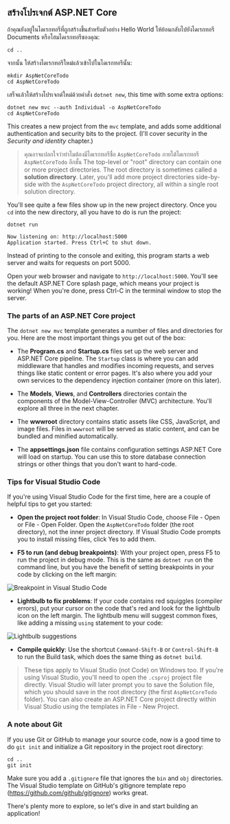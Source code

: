 ## สร้างโปรเจกต์ ASP.NET Core
ถ้าคุณยังอยู่ในไดเรกทอรีที่ถูกสร้างขึ้นสำหรับตัวอย่าง Hello World ให้ย้อนกลับไปยังไดเรกทอรี Documents หรือโฮมไดเรกทอรีของคุณ:

```
cd ..
```

จากนั้น ให้สร้างไดเรกทอรีใหม่แล้วเข้าไปในไดเรกทอรีนั้น:

```
mkdir AspNetCoreTodo
cd AspNetCoreTodo
```

เสร็จแล้วให้สร้างโปรเจกต์ใหม่ด้วยคำสั่ง  `dotnet new`, this time with some extra options:

```
dotnet new mvc --auth Individual -o AspNetCoreTodo
cd AspNetCoreTodo
```

This creates a new project from the `mvc` template, and adds some additional authentication and security bits to the project. (I'll cover security in the *Security and identity* chapter.)

>  คุณอาจแปลกใจว่าทำไมต้องมีไดเรกทอรีชื่อ `AspNetCoreTodo` ภายใต้ไดเรกทอรี `AspNetCoreTodo` อีกชั้น The top-level or "root" directory can contain one or more project directories. The root directory is sometimes called a **solution directory**. Later, you'll add more project directories side-by-side with the `AspNetCoreTodo` project directory, all within a single root solution directory.

You'll see quite a few files show up in the new project directory. Once you `cd` into the new directory, all you have to do is run the project:

```
dotnet run

Now listening on: http://localhost:5000
Application started. Press Ctrl+C to shut down.
```

Instead of printing to the console and exiting, this program starts a web server and waits for requests on port 5000.

Open your web browser and navigate to `http://localhost:5000`. You'll see the default ASP.NET Core splash page, which means your project is working! When you're done, press Ctrl-C in the terminal window to stop the server.

### The parts of an ASP.NET Core project
The `dotnet new mvc` template generates a number of files and directories for you. Here are the most important things you get out of the box:

* The **Program.cs** and **Startup.cs** files set up the web server and ASP.NET Core pipeline. The `Startup` class is where you can add middleware that handles and modifies incoming requests, and serves things like static content or error pages. It's also where you add your own services to the dependency injection container (more on this later).

* The **Models**, **Views**, and **Controllers** directories contain the components of the Model-View-Controller (MVC) architecture. You'll explore all three in the next chapter.

* The **wwwroot** directory contains static assets like CSS, JavaScript, and image files. Files in `wwwroot` will be served as static content, and can be bundled and minified automatically.

* The **appsettings.json** file contains configuration settings ASP.NET Core will load on startup. You can use this to store database connection strings or other things that you don't want to hard-code.

### Tips for Visual Studio Code

If you're using Visual Studio Code for the first time, here are a couple of helpful tips to get you started:

* **Open the project root folder**: In Visual Studio Code, choose File - Open or File - Open Folder. Open the `AspNetCoreTodo` folder (the root directory), not the inner project directory. If Visual Studio Code prompts you to install missing files, click Yes to add them.

* **F5 to run (and debug breakpoints)**: With your project open, press F5 to run the project in debug mode. This is the same as `dotnet run` on the command line, but you have the benefit of setting breakpoints in your code by clicking on the left margin:

![Breakpoint in Visual Studio Code](breakpoint.png)

* **Lightbulb to fix problems**: If your code contains red squiggles (compiler errors), put your cursor on the code that's red and look for the lightbulb icon on the left margin. The lightbulb menu will suggest common fixes, like adding a missing `using` statement to your code:

![Lightbulb suggestions](lightbulb.png)

* **Compile quickly**: Use the shortcut `Command-Shift-B` or `Control-Shift-B` to run the Build task, which does the same thing as `dotnet build`.

> These tips apply to Visual Studio (not Code) on Windows too. If you're using Visual Studio, you'll need to open the `.csproj` project file directly. Visual Studio will later prompt you to save the Solution file, which you should save in the root directory (the first `AspNetCoreTodo` folder). You can also create an ASP.NET Core project directly within Visual Studio using the templates in File - New Project.

### A note about Git

If you use Git or GitHub to manage your source code, now is a good time to do `git init` and initialize a Git repository in the project root directory:

```
cd ..
git init
```

Make sure you add a `.gitignore` file that ignores the `bin` and `obj` directories. The Visual Studio template on GitHub's gitignore template repo (https://github.com/github/gitignore) works great.

There's plenty more to explore, so let's dive in and start building an application!
